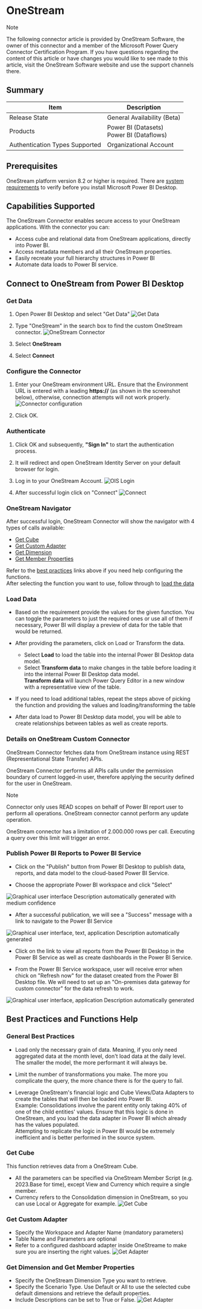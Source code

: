 # OneStream

> [!NOTE]
> The following connector article is provided by OneStream Software, the owner of this connector and a member of the Microsoft Power Query Connector Certification Program. If you have questions regarding the content of this article or have changes you would like to see made to this article, visit the OneStream Software website and use the support channels there.

## Summary

| Item | Description |
| ---- | ----------- |
| Release State | General Availability (Beta) |
| Products | Power BI (Datasets)</br>Power BI (Dataflows)|
| Authentication Types Supported | Organizational Account |

## Prerequisites

OneStream platform version 8.2 or higher is required.
There are [system requirements](https://www.microsoft.com/download/details.aspx?id=58494) to verify before you install Microsoft Power BI Desktop.

## Capabilities Supported

The OneStream Connector enables secure access to your OneStream applications. With the connector you can:

* Access cube and relational data from OneStream applications, directly into Power BI.
* Access metadata members and all their OneStream properties.
* Easily recreate your full hierarchy structures in Power BI
* Automate data loads to Power BI service.

## Connect to OneStream from Power BI Desktop

### Get Data

1. Open Power BI Desktop and select "Get Data"
![Get Data](./media/onestream-power-bi-custom-connector-user-guide/image10.png)

2. Type "OneStream" in the search box to find the custom OneStream connector.
![OneStream Connector](./media/onestream-power-bi-custom-connector-user-guide/image11.png)

3. Select **OneStream**

4. Select **Connect**

### Configure the Connector

1. Enter your OneStream environment URL. Ensure that the Environment URL is entered with a leading **https://** (as shown in the screenshot below), otherwise, connection attempts will not work properly.
![Connector configuration](./media/onestream-power-bi-custom-connector-user-guide/image12.png)

2. Click OK.

### Authenticate

1. Click OK and subsequently, **"Sign In"** to start the authentication process.

2. It will redirect and open OneStream Identity Server on your default browser for login.

3. Log in to your OneStream Account.
![OIS Login](./media/onestream-power-bi-custom-connector-user-guide/image13.png)

4. After successful login click on "Connect"
![Connect](./media/onestream-power-bi-custom-connector-user-guide/image14.png)

### OneStream Navigator

After successful login, OneStream Connector will show the navigator with 4 types of calls available:

* [Get Cube](#get-cube)
* [Get Custom Adapter](#get-custom-adapter)
* [Get Dimension](#get-dimension-and-get-member-properties)
* [Get Member Properties](#get-dimension-and-get-member-properties)

Refer to the [best practices](#best-practices-and-functions-help) links above if you need help configuring the functions.</br>After selecting the function you want to use, follow through to [load the data](#load-data)

### Load Data

* Based on the requirement provide the values for the given function.
You can toggle the parameters to just the required ones or use all of them if necessary, Power BI will display a preview of data for the table that would be returned.

* After providing the parameters, click on Load or Transform the data.
  * Select **Load** to load the table into the internal Power BI Desktop data model.
  * Select **Transform data** to make changes in the table before loading it into the internal Power BI Desktop data model.</br>**Transform data** will launch Power Query Editor in a new window with a representative view of the table.

* If you need to load additional tables, repeat the steps above of picking the function and providing the values and loading/transforming the table

* After data load to Power BI Desktop data model, you will be able to create relationships between tables as well as create reports.

### Details on OneStream Custom Connector

OneStream Connector fetches data from OneStream instance using REST (Representational State Transfer) APIs.

OneStream Connector performs all APIs calls under the permission boundary of current logged-in user, therefore applying the security defined for the user in OneStream.

> [!NOTE]
> Connector only uses READ scopes on behalf of Power BI report user to perform all operations. OneStream connector cannot perform any update operation.

OneStream connector has a limitation of 2.000.000 rows per call. Executing a query over this limit will trigger an error.

### Publish Power BI Reports to Power BI Service

* Click on the "Publish" button from Power BI Desktop to publish data,
    reports, and data model to the cloud-based Power BI Service.

* Choose the appropriate Power BI workspace and click "Select"

![Graphical user interface Description automatically generated with
medium confidence](./media/onestream-power-bi-custom-connector-user-guide/image19.png)

* After a successful publication, we will see a "Success" message with
    a link to navigate to the Power BI Service

![Graphical user interface, text, application Description automatically
generated](./media/onestream-power-bi-custom-connector-user-guide/image20.png)

* Click on the link to view all reports from the Power BI Desktop in
    the Power BI Service as well as create dashboards in the Power BI
    Service.

* From the Power BI Service workspace, user will receive error when
    chick on "Refresh now" for the dataset created from the Power BI
    Desktop file. We will need to set up an "On-premises data gateway
    for custom connector" for the data refresh to work.

![Graphical user interface, application Description automatically
generated](./media/onestream-power-bi-custom-connector-user-guide/image21.png)

## Best Practices and Functions Help

### General Best Practices

* Load only the necessary grain of data. Meaning, if you only need aggregated data at the month level, don't load data at the daily level. The smaller the model, the more performant it will always be.

* Limit the number of transformations you make. The more you complicate the query, the more chance there is for the query to fail.

* Leverage OneStream's financial logic and Cube Views/Data Adapters to create the tables that will then be loaded into Power BI.</br>
Example: Consolidations involve the parent entity only taking 40% of one of the child entities' values. Ensure that this logic is done in OneStream, and you load the data adapter in Power BI which already has the values populated.</br>
Attempting to replicate the logic in Power BI would be extremely inefficient and is better performed in the source system.

### Get Cube

This function retrieves data from a OneStream Cube.

* All the parameters can be specified via OneStream Member Script (e.g. 2023.Base for time), except View and Currency which require a single member.
* Currency refers to the Consolidation dimension in OneStream, so you can use Local or Aggregate for example.
![Get Cube](./media/onestream-power-bi-custom-connector-user-guide/image15.png)

### Get Custom Adapter

* Specify the Workspace and Adapter Name (mandatory parameters)
* Table Name and Parameters are optional
* Refer to a configured dashboard adapter inside OneStreame to make sure you are inserting the right values.
![Get Adapter](./media/onestream-power-bi-custom-connector-user-guide/image16.png)

### Get Dimension and Get Member Properties

* Specify the OneStream Dimension Type you want to retrieve.
* Specify the Scenario Type. Use Default or All to use the selected cube default dimensions and retrieve the default properties.
* Include Descriptions can be set to True or False.
![Get Adapter](./media/onestream-power-bi-custom-connector-user-guide/image17.png)
